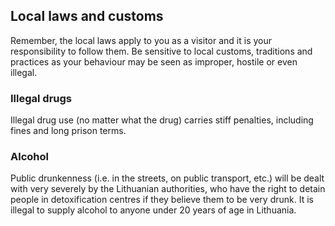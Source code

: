 ## Local laws and customs

Remember, the local laws apply to you as a visitor and it is your responsibility to follow them. Be sensitive to local customs, traditions and practices as your behaviour may be seen as improper, hostile or even illegal.

### **Illegal drugs**

Illegal drug use (no matter what the drug) carries stiff penalties, including fines and long prison terms.

### **Alcohol**

Public drunkenness (i.e. in the streets, on public transport, etc.) will be dealt with very severely by the Lithuanian authorities, who have the right to detain people in detoxification centres if they believe them to be very drunk. It is illegal to supply alcohol to anyone under 20 years of age in Lithuania.